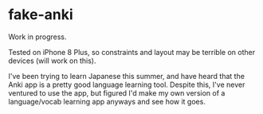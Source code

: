 # fake-anki

Work in progress.

Tested on iPhone 8 Plus, so constraints and layout may be terrible on other devices (will work on this).

I've been trying to learn Japanese this summer, and have heard that the Anki app is a pretty good language learning tool. Despite this, I've never ventured to use the app, but figured I'd make my own version of a language/vocab learning app anyways and see how it goes.
